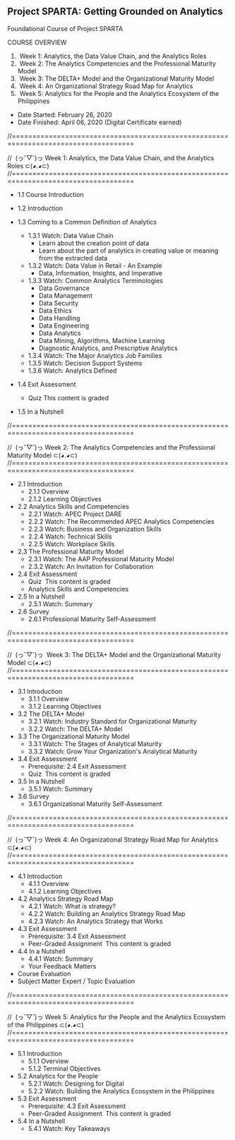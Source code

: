 ## Project SPARTA: Getting Grounded on Analytics
Foundational Course of Project SPARTA

COURSE OVERVIEW
1.  Week 1: Analytics, the Data Value Chain, and the Analytics Roles
2.  Week 2: The Analytics Competencies and the Professional Maturity Model
3.  Week 3: The DELTA+ Model and the Organizational Maturity Model
4.  Week 4: An Organizational Strategy Road Map for Analytics
5.  Week 5: Analytics for the People and the Analytics Ecosystem of the Philippines

- Date Started: February 26, 2020
- Date Finished: April 06, 2020 (Digital Certificate earned)


//====================================================================================

//  (っ˘▽˘)っ Week 1: Analytics, the Data Value Chain, and the Analytics Roles ⊂(◕.◕⊂)
//====================================================================================
 
- 1.1 Course Introduction
- 1.2 Introduction
- 1.3 Coming to a Common Definition of Analytics
	- 1.3.1 Watch: Data Value Chain
		- Learn about the creation point of data 
		- Learn about the part of analytics in creating value or meaning from the extracted data
	- 1.3.2 Watch: Data Value in Retail - An Example
		- Data, Information, Insights, and Imperative
	- 1.3.3 Watch: Common Analytics Terminologies
		- Data Governance
		- Data Management
		- Data Security
		- Data Ethics
		- Data Handling
		- Data Engineering
		- Data Analytics
		- Data Mining, Algorithms, Machine Learning
		- Diagnostic Analytics, and Prescriptive Analytics
	- 1.3.4 Watch: The Major Analytics Job Families
	- 1.3.5 Watch: Decision Support Systems
	- 1.3.6 Watch: Analytics Defined

- 1.4 Exit Assessment
	- Quiz This content is graded

- 1.5 In a Nutshell

//====================================================================================

//  (っ˘▽˘)っ Week 2: The Analytics Competencies and the Professional Maturity Model ⊂(◕.◕⊂)
//====================================================================================

- 2.1 Introduction
	- 2.1.1 Overview
	- 2.1.2 Learning Objectives
-  2.2 Analytics Skills and Competencies
	- 2.2.1 Watch: APEC Project DARE
	- 2.2.2 Watch: The Recommended APEC Analytics Competencies
	- 2.2.3 Watch: Business and Organization Skills
	- 2.2.4 Watch: Technical Skills
	- 2.2.5 Watch: Workplace Skills
-  2.3 The Professional Maturity Model
	- 2.3.1 Watch: The AAP Professional Maturity Model
	- 2.3.2 Watch: An Invitation for Collaboration
-  2.4 Exit Assessment
	- Quiz  This content is graded
	- Analytics Skills and Competencies
-  2.5 In a Nutshell
	- 2.5.1 Watch: Summary
-  2.6 Survey
	- 2.6.1 Professional Maturity Self-Assessment

//====================================================================================

//  (っ˘▽˘)っ  Week 3: The DELTA+ Model and the Organizational Maturity Model ⊂(◕.◕⊂)
//====================================================================================
- 3.1 Introduction
	- 3.1.1 Overview
	- 3.1.2 Learning Objectives
-  3.2 The DELTA+ Model
	- 3.2.1 Watch: Industry Standard for Organizational Maturity
	- 3.2.2 Watch: The DELTA+ Model
-  3.3 The Organizational Maturity Model
	- 3.3.1 Watch: The Stages of Analytical Maturity
	- 3.3.2 Watch: Grow Your Organization's Analytical Maturity
-  3.4 Exit Assessment
	- Prerequisite: 2.4 Exit Assessment
	- Quiz  This content is graded
-  3.5 In a Nutshell
	- 3.5.1 Watch: Summary
-  3.6 Survey
	- 3.6.1 Organizational Maturity Self-Assessment

//====================================================================================

//  (っ˘▽˘)っ Week 4: An Organizational Strategy Road Map for Analytics ⊂(◕.◕⊂)
//====================================================================================

- 4.1 Introduction
	- 4.1.1 Overview
	- 4.1.2 Learning Objectives
-  4.2 Analytics Strategy Road Map
	- 4.2.1 Watch: What is strategy?
	- 4.2.2 Watch: Building an Analytics Strategy Road Map
	- 4.2.3 Watch: An Analytics Strategy that Works
-  4.3 Exit Assessment
	- Prerequisite: 3.4 Exit Assessment
	- Peer-Graded Assignment  This content is graded
-  4.4 In a Nutshell
	- 4.4.1 Watch: Summary
	-  Your Feedback Matters
- Course Evaluation
- Subject Matter Expert / Topic Evaluation

//====================================================================================

//  (っ˘▽˘)っ Week 5: Analytics for the People and the Analytics Ecosystem of the Philippines ⊂(◕.◕⊂)
//====================================================================================

- 5.1 Introduction
	- 5.1.1 Overview
	- 5.1.2 Terminal Objectives
-  5.2 Analytics for the People
	- 5.2.1 Watch: Designing for Digital
	- 5.2.2 Watch: Building the Analytics Ecosystem in the Philippines
-  5.3 Exit Assessment
	- Prerequisite: 4.3 Exit Assessment
	- Peer-Graded Assignment  This content is graded
-  5.4 In a Nutshell
	- 5.4.1 Watch: Key Takeaways
  
  
